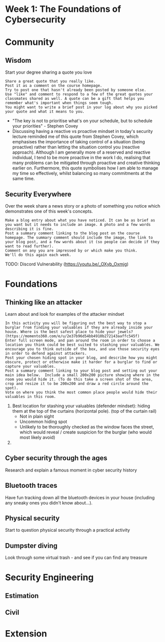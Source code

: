 # Week 1: The Foundations of Cybersecurity

# Community

## Wisdom

Start your degree sharing a quote you love

```
Share a great quote that you really like. 
Post it as a comment on the course homepage.
Try to post one that hasn't already been posted by someone else.
Use "like" and comment to respond to a few of the great quotes your classmates shared as well. A quote can be a gift that helps you remember what's important when things seem tough.
You might want to write a brief post in your log about why you picked your quote and what it means to you.
```

- "The key is not to prioritise what's on your schedule, but to schedule your priorities" - Stephen Covey
- Discussing having a reactive vs proactive mindset in today's security lecture reminded me of this quote from Stephen Covey, which emphasises the importance of taking control of a situation (being proactive) rather than letting the situation control you (reactive approach). Although I am generally more of a reserved and reactive individual, I tend to be more proactive in the work I do, realising that many problems can be mitigated through proactive and creative thinking earlier on. Furthermore, this quote symbolises how I am able to manage my time so effectively, whilst balancing so many commitments at the same time.

## Security Everywhere

Over the week share a news story or a photo of something you notice which demonstrates one of this week's concepts.

```
Make a blog entry about what you have noticed. It can be as brief as you want but it needs to include an image. A photo and a few words describing it is fine.
Post a summary comment linking to the blog post on the course homepage. The summary comment should include the image, the link to your blog post, and a few words about it (so people can decide if they want to read further).
Comment on any you are impressed by or which make you think.
We'll do this again each week.
```

TODO: Discord Vulnerability (https://youtu.be/_OXyb_Oxmjg)

# Foundations

## Thinking like an attacker

Learn about and look for examples of the attacker mindset

```
In this activity you will be figuring out the best way to stop a burglar from finding your valuables if they are already inside your house. Where is the best safest place to hide your jewels? (https://momento360.com/e/u/2e37b96d54bb4910b272143aaffc545f)
Enter full screen mode, and pan around the room in order to choose a location you think could be best suited to stashing your valuables. We encourage you to think outside of the box, and use those security eyes in order to defend against attackers.
Post your chosen hiding spot in your blog, and describe how you might obscure, protect or otherwise make it harder for a burglar to find or capture your valuables.
Post a summary comment linking to your blog post and setting out your main idea below.  Include a small 200x200 picture showing where in the room you would hide it. (To do this take a screen shot of the area, crop and resize it to be 200x200 and draw a red circle around the spot).
Vote on where you think the most common place people would hide their valuables in this room.
```

1. Best location for stashing your valuables (defender mindset): hiding them at the top of the curtains (horizontal pole). (top of the curtain rail)
   - Not in plain sight
   - Uncommon hiding spot
   - Unlikely to be thoroughly checked as the window faces the street, which would reveal / create suspicion for the burglar (who would most likely avoid)
2. 

## Cyber security through the ages

Research and explain a famous moment in cyber security history



## Bluetooth traces

Have fun tracking down all the bluetooth devices in your house (including any sneaky ones you didn't know about...).



## Physical security

Start to question physical security through a practical activity



## Dumpster diving

Look through some virtual trash - and see if you can find any treasure

# Security Engineering

## Estimation



## Civil



# Extension





